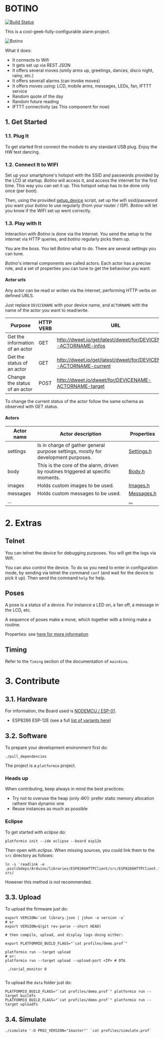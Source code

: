 # BOTINO

[![Build Status](https://jenkins.martinenhome.com/buildStatus/icon?job=botino/master)](https://jenkins.martinenhome.com/job/botino/job/master/)

This is a cool-geek-fully-configurable alarm project.

![Botino](misc/images/botino-v0.jpg)

What it does:

- It connects to Wifi
- It gets set up via REST JSON
- It offers several moves (smily arms up, greetings, dances, disco night, rainy, etc.)
- It offers severall alarms (can invoke moves)
- It offers moves using: LCD, mobile arms, messages, LEDs, fan, IFTTT service
- Random quote of the day
- Random future reading
- IFTTT connectivity (as This component for now)

## 1. Get Started

### 1.1. Plug It

To get started first connect the module to any standard USB plug. Enjoy the HW test dancing.

### 1.2. Connect It to WIFI

Set up your smartphone's hotspot with the SSID and passwords provided by the LCD at startup. 
*Botino* will access it, and access the internet for the first time. This way you can set it up. 
This hotspot setup has to be done only once (per boot).

Then, using the provided [setup_device](setup_device) script, set up the wifi ssid/password you want your *botino* to use regularly (from your router / ISP). *Botino* will let you know if the WIFI set up went correctly. 

### 1.3. Play with It

Interaction with *Botino* is done via the Internet. You send the setup to the internet via HTTP queries, and *botino* regularly picks them up. 

You are the boss. You tell *Botino* what to do. There are several settings you can tune. 

*Botino*'s internal components are called actors. Each actor has a precise role, and a set of properties
you can tune to get the behaviour you want.

#### Actor urls

Any actor can be read or writen via the internet, performing HTTP verbs on defined URLS.

Just replace `DEVICENAME` with your device name, and `ACTORNAME` with the name of the actor you want to read/write.

| Purpose                       | HTTP VERB | URL                                                               |
| ----------------------------- | --------- | ----------------------------------------------------------------- |
| Get the information of an actor | GET       | http://dweet.io/get/latest/dweet/for/DEVICENAME-ACTORNAME-infos |
| Get the status of an actor    | GET       | http://dweet.io/get/latest/dweet/for/DEVICENAME-ACTORNAME-current |
| Change the status of an actor | POST      | http://dweet.io/dweet/for/DEVICENAME-ACTORNAME-target             |


To change the current status of the actor follow the same schema as observed with GET status.

#### Actors 

| Actor name    | Actor description                                                                    | Properties                         |
| ------------- | ------------------------------------------------------------------------------------ | ---------------------------------- |
| settings      | Is in charge of gather general purpose settings, mostly for development purposes.    | [Settings.h](src/actors/Settings.h)|
| body          | This is the core of the alarm, driven by routines triggered at specific moments.     | [Body.h](src/actors/Body.h)        |
| images        | Holds custom images to be used.                                                      | [Images.h](src/actors/Images.h)    |
| messages      | Holds custom messages to be used.                                                    | [Messages.h](src/actors/Messages.h)|
| ...           |                                                                                      | [...](src/actors/)                 |

# 2. Extras

## Telnet

You can telnet the device for debugging purposes. You will get the logs via Wifi. 

You can also control the device. To do so you need to enter in configuration mode, by sending via telnet the command `conf` (and wait
for the device to pick it up). Then send the command `help` for help.

## Poses

A pose is a status of a device. For instance a LED on, a fan off, a message in the LCD, etc.

A sequence of poses make a move, which together with a timing make a routine. 

Properties: see [here for more information](src/actors/Body.h)

## Timing

Refer to the `Timing` section of the documentation of `main4ino`.


# 3. Contribute

## 3.1. Hardware

For information, the Board used is [NODEMCU / ESP-01](http://www.esp8266.com/wiki/doku.php?id=esp8266-module-family).

- ESP8266 ESP-12E (see a full [list of variants here](https://www.esp8266.com/wiki/doku.php?id=esp8266-module-family))


## 3.2. Software

To prepare your development environment first do:

```
./pull_dependencies
```

The project is a `platformio` project.

### Heads up

When contributing, keep always in mind the best practices: 

- Try not to overuse the heap (only 4K!): prefer static memory allocation rathenr than dynamic one
- Reuse instances as much as possible

### Eclipse

To get started with _eclipse_ do:
```
platformio init --ide eclipse --board esp12e
```

Then open with _eclipse_. When missing sources, you could link them to the `src` directory as follows:

```
ln -s `readlink -e .piolibdeps/Arduino/libraries/ESP8266HTTPClient/src/ESP8266HTTPClient.*` src/
```
However this method is not recommended.

## 3.3. Upload

To upload the firmware just do: 

```
export VERSION=`cat library.json | jshon -e version -u`
# or
export VERSION=$(git rev-parse --short HEAD) 

# then compile, upload, and display logs doing either:

export PLATFORMIO_BUILD_FLAGS="`cat profiles/demo.prof`" 

platformio run --target upload 
# or:
platformio run --target upload --upload-port <IP> # OTA

 ./serial_monitor 0


```

To upload the `data` folder just do: 

```
PLATFORMIO_BUILD_FLAGS="`cat profiles/demo.prof`" platformio run --target buildfs
PLATFORMIO_BUILD_FLAGS="`cat profiles/demo.prof`" platformio run --target uploadfs
```

## 3.4. Simulate

```
./simulate '-D PROJ_VERSION="1master"' `cat profiles/simulate.prof`
```

